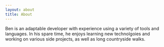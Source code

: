 ```yaml
---
layout: about
title: About
---
```


Ben is an adaptable developer with experience using a variety of tools and languages. In his spare time, he enjoys learning new technolgoies and working on various side projects, as well as long countryside walks.
